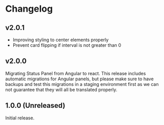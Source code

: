 # Changelog

## v2.0.1

- Improving styling to center elements properly
- Prevent card flipping if interval is not greater than 0

## v2.0.0

Migrating Status Panel from Angular to react. This release includes automatic migrations for Angular panels, but please make sure to have backups and test this migrations in a staging environment first as we can not guarantee that they will all be translated properly.

## 1.0.0 (Unreleased)

Initial release.
